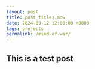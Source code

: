 ```yaml
---
layout: post
title: post_titles.mow
date: 2024-09-12 12:00:00 +0000
tags: projects
permalink: /mind-of-war/
---
```


## This is a test post